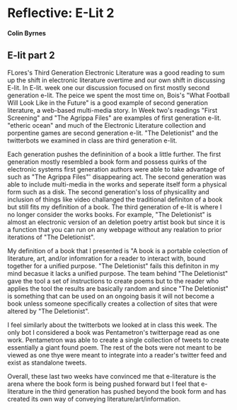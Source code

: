 # Reflective: E-Lit 2

#### Colin Byrnes

## E-lit part 2

FLores's Third Generation Electronic Literature was a good reading to sum up the shift in electronic literature overtime and our own shift in discussing E-lit. In E-lit. week one our discussion focused on first mostly second generation e-lit. The peice we spent the most time on, Bois's "What Football Will Look Like in the Future" is a good example of second generation literature, a web-based multi-media story. In Week two's readings "First Screening" and "The Agrippa Files" are examples of first generation e-lit. "etheric ocean" and much of the Electronic Literature collection and porpentine games are second generation e-lit. "The Deletionist" and the twitterbots we examined in class are third generation e-lit. 

Each generation pushes the defininition of a book a little further. The first generation mostly resembled a book form and possess quirks of the electronic systems first generation authors were able to take advantage of such as "The Agrippa Files"' disappearing act. The second generation was able to include multi-media in the works and seperate itself form a physical form such as a disk. The second generation's loss of physicallity and inclusion of things like video challanged the traditional definiton of a book but still fits my definition of a book. The third generation of e-lit is where I no longer consider the works books. For example, "The Deletionist" is almost an electronic version of an deletion poetry artist book but since it is a function that you can run on any webpage without any realation to prior iterations of "The Deletionist". 

My definition of a book that I presented is "A book is a portable colection of literature, art, and/or infomration for a reader to interact with, bound together for a unified purpose. "The Deletionist" fails this definiton in my mind becasue it lacks a unified purpose. The team behind "The Deletionist" gave the tool a set of instructions to create poems but to the reader who applies the tool the results are basically random and since "The Deletionist" is something that can be used on an ongoing basis it will not become a book unless someone specifically creates a collection of sites that were altered by "The Deletionist". 

I feel similarly about the twitterbots we looked at in class this week. The only bot I considered a book was Pentametron's twitterpage read as one work. Pentametron was able to create a single collection of tweets to create essentially a giant found poem. The rest of the bots were not meant to be viewed as one thye were meant to integrate into a reader's twitter feed and exist as standalone tweets. 

Overall, these last two weeks have convinced me that e-literature is the arena where the book form is being pushed forward but I feel that e-literature in the third generation has pushed beyond the book form and has created its own way of conveying literature/art/information.   

   